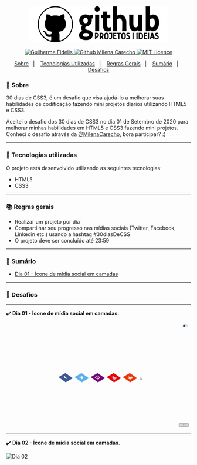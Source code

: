 
<p align="center">	
      <a href="#-sobre">
      <img alt="Github logo" src="https://github.com/GuiFidelis/30DiasDeCSS/blob/master/Desafios/img/github_logo.png" height="100"/>
      </a>
</p>

<p align="center">	
   <a href="https://www.linkedin.com/in/guifidelis/">
      <img alt="Guilherme Fidelis" src="https://img.shields.io/badge/-Guilherme Fidelis-0077B5?style=flat&logo=Linkedin&logoColor=white" />
  </a>
  
  <a href="https://github.com/MilenaCarecho">
      <img alt="Github Milena Carecho" src="https://img.shields.io/badge/Made%20by-Milena Carecho-6f92ac?style=flat" />
  </a>
  
  <a href="https://github.com/GuiFidelis/30DiasDeCSS/blob/master/LICENSE">
      <img alt="MIT Licence" src="https://img.shields.io/badge/Licence-MIT-6f92ac?style=flat" />
  </a>
  
</p>

<p align="center">
  <a href="#-sobre">Sobre</a>&nbsp;&nbsp;&nbsp;|&nbsp;&nbsp;&nbsp;
  <a href="#-tecnologias-utilizadas">Tecnologias Utilizadas</a>&nbsp;&nbsp;&nbsp;|&nbsp;&nbsp;&nbsp;
  <a href="#-regras-gerais">Regras Gerais</a>&nbsp;&nbsp;&nbsp;|&nbsp;&nbsp;&nbsp;
  <a href="#-sumário">Sumário</a>&nbsp;&nbsp;&nbsp;|&nbsp;&nbsp;&nbsp;
  <a href="#-desafios">Desafios</a>
</p>

### 📖 Sobre 

30 dias de CSS3, é um desafio que visa ajudá-lo a melhorar suas habilidades de codificação fazendo mini projetos diarios utilizando HTML5 e CSS3.

Aceitei o desafio dos 30 dias de CSS3 no dia 01 de Setembro de 2020 para melhorar minhas habilidades em HTML5 e CSS3 fazendo mini projetos. Conheci o desafio através da [@MilenaCarecho](https://github.com/MilenaCarecho/30diasDeCSS/issues/1), bora participar? :)

--- 

### 🚀 Tecnologias utilizadas

O projeto está desenvolvido utilizando as seguintes tecnologias:

- HTML5
- CSS3

--- 

### 📚 Regras gerais

* Realizar um projeto por dia
* Compartilhar seu progresso nas mídias sociais (Twitter, Facebook, Linkedin etc.) usando a hashtag #30diasDeCSS
* O projeto deve ser concluído até 23:59

--- 

### 📑 Sumário

* [Dia 01 - Ícone de mídia social em camadas](#id01)

--- 

### 📌 Desafios

--- 

✔️ <b>Dia 01 - Ícone de mídia social em camadas. <a name="id01"></a></b>
<p align="left"><img src="https://github.com/GuiFidelis/30DiasDeCSS/blob/master/Desafios/img/desafio01.gif" alt="Dia 01 - Ícone de mídia social em camadas."  width="500"></p>

--- 

✔️ <b>Dia 02 - Ícone de mídia social em camadas. <a name="id02"></a></b>
<p align="left"><img src="link" alt="Dia 02"  width="500"></p>

